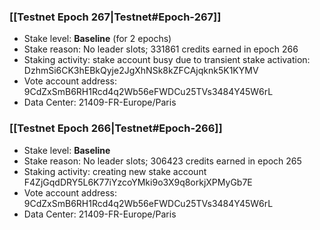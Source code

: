 ### [[Testnet Epoch 267|Testnet#Epoch-267]]
* Stake level: **Baseline** (for 2 epochs)
* Stake reason: No leader slots; 331861 credits earned in epoch 266
* Staking activity: stake account busy due to transient stake activation: DzhmSi6CK3hEBkQyje2JgXhNSk8kZFCAjqknk5K1KYMV
* Vote account address: 9CdZxSmB6RH1Rcd4q2Wb56eFWDCu25TVs3484Y45W6rL
* Data Center: 21409-FR-Europe/Paris
### [[Testnet Epoch 266|Testnet#Epoch-266]]
* Stake level: **Baseline**
* Stake reason: No leader slots; 306423 credits earned in epoch 265
* Staking activity: creating new stake account F4ZjGqdDRY5L6K77iYzcoYMki9o3X9q8orkjXPMyGb7E
* Vote account address: 9CdZxSmB6RH1Rcd4q2Wb56eFWDCu25TVs3484Y45W6rL
* Data Center: 21409-FR-Europe/Paris